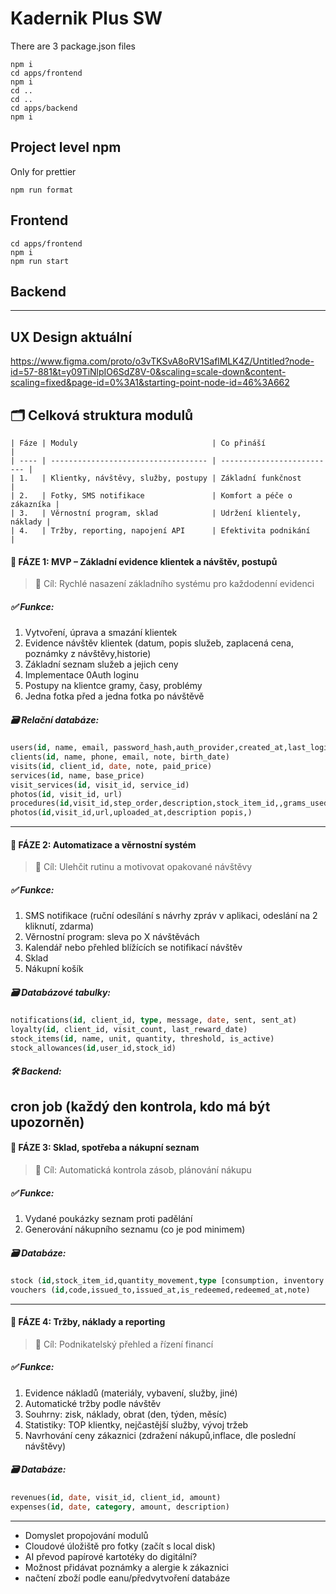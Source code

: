 # Kadernik Plus SW

There are 3 package.json files

```
npm i
cd apps/frontend
npm i
cd ..
cd ..
cd apps/backend
npm i
```

## Project level npm

Only for prettier

```
npm run format
```

## Frontend

```
cd apps/frontend
npm i
npm run start
```

## Backend

---

## UX Design aktuální
https://www.figma.com/proto/o3vTKSvA8oRV1SaflMLK4Z/Untitled?node-id=57-881&t=y09TiNlpIO6SdZ8V-0&scaling=scale-down&content-scaling=fixed&page-id=0%3A1&starting-point-node-id=46%3A662

##  🗂️ Celková struktura modulů

```
| Fáze | Moduly                              | Co přináší                 |
| ---- | ----------------------------------- | -------------------------- |
| 1.   | Klientky, návštěvy, služby, postupy | Základní funkčnost         |
| 2.   | Fotky, SMS notifikace               | Komfort a péče o zákazníka |
| 3.   | Věrnostní program, sklad            | Udržení klientely, náklady |
| 4.   | Tržby, reporting, napojení API      | Efektivita podnikání       |
```

#### 🔹 FÁZE 1: MVP – Základní evidence klientek a návštěv, postupů
> 🎯 Cíl: Rychlé nasazení základního systému pro každodenní evidenci

##### ✅ Funkce:
1. Vytvoření, úprava a smazání klientek
2. Evidence návštěv klientek (datum, popis služeb, zaplacená cena, poznámky z návštěvy,historie)
3. Základní seznam služeb a jejich ceny
5. Implementace 0Auth loginu
6. Postupy na klientce gramy, časy, problémy
7. Jedna fotka před a jedna fotka po návštěvě

##### 🗃️ Relační databáze:
```sql
users(id, name, email, password_hash,auth_provider,created_at,last_login)
clients(id, name, phone, email, note, birth_date)
visits(id, client_id, date, note, paid_price)
services(id, name, base_price)
visit_services(id, visit_id, service_id)
photos(id, visit_id, url)
procedures(id,visit_id,step_order,description,stock_item_id,,grams_used,time_minutes,issue,created_at)
photos(id,visit_id,url,uploaded_at,description popis,)
```


---
#### 🔹 FÁZE 2: Automatizace a věrnostní systém
> 🎯 Cíl: Ulehčit rutinu a motivovat opakované návštěvy

##### ✅ Funkce:
1. SMS notifikace (ruční odesílání s návrhy zpráv v aplikaci, odeslání na 2 kliknutí, zdarma)
2. Věrnostní program: sleva po X návštěvách
3. Kalendář nebo přehled blížících se notifikací návštěv
4. Sklad
5. Nákupní košík

##### 🗃️ Databázové tabulky:
```sql
notifications(id, client_id, type, message, date, sent, sent_at)
loyalty(id, client_id, visit_count, last_reward_date)
stock_items(id, name, unit, quantity, threshold, is_active)
stock_allowances(id,user_id,stock_id)
```

##### 🛠️ Backend:
cron job (každý den kontrola, kdo má být upozorněn)
---
#### 🔹 FÁZE 3: Sklad, spotřeba a nákupní seznam
> 🎯 Cíl: Automatická kontrola zásob, plánování nákupu

##### ✅ Funkce:

1. Vydané poukázky seznam proti padělání
2. Generování nákupního seznamu (co je pod minimem)


##### 🗃️ Databáze:
```sql
stock (id,stock_item_id,quantity_movement,type [consumption, inventory diff],created_at,added_by)
vouchers (id,code,issued_to,issued_at,is_redeemed,redeemed_at,note)
```
---
#### 🔹 FÁZE 4: Tržby, náklady a reporting
> 🎯 Cíl: Podnikatelský přehled a řízení financí

##### ✅ Funkce:
1. Evidence nákladů (materiály, vybavení, služby, jiné)
2. Automatické tržby podle návštěv
3. Souhrny: zisk, náklady, obrat (den, týden, měsíc)
4. Statistiky: TOP klientky, nejčastější služby, vývoj tržeb
5. Navrhování ceny zákaznici (zdražení nákupů,inflace, dle poslední návštěvy)

##### 🗃️ Databáze:
```sql
revenues(id, date, visit_id, client_id, amount)
expenses(id, date, category, amount, description)
```
---
- Domyslet propojování modulů
- Cloudové úložiště pro fotky (začít s local disk)
- AI převod papírové kartotéky do digitální?
- Možnost přidávat poznámky a alergie k zákaznici
- načtení zboží podle eanu/předvytvoření databáze
